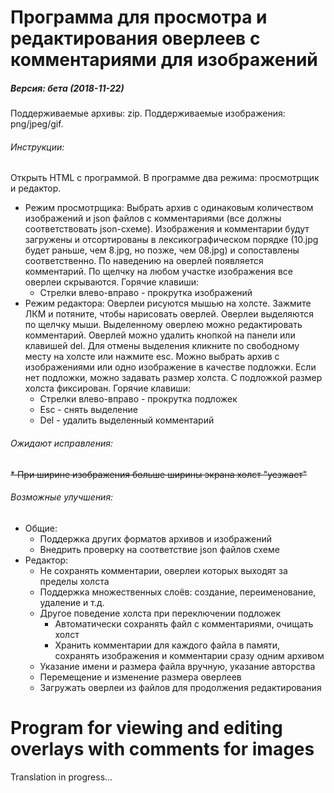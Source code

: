 # Программа для просмотра и редактирования оверлеев с комментариями для изображений
##### Версия: бета (2018-11-22)
Поддерживаемые архивы: zip.
Поддерживаемые изображения:  png/jpeg/gif.
###### Инструкции: 
Открыть HTML с программой. В программе два режима: просмотрщик и редактор.
* Режим просмотрщика: 
Выбрать архив с одинаковым количеством изображений и json файлов с комментариями (все должны соответствовать json-схеме). Изображения и комментарии будут загружены и отсортированы в лексикографическом порядке (10.jpg будет раньше, чем 8.jpg, но позже, чем 08.jpg) и сопоставлены соответственно.
По наведению на оверлей появляется комментарий. По щелчку на любом участке изображения все оверлеи скрываются.
Горячие клавиши:
  * Стрелки влево-вправо - прокрутка изображений
* Режим редактора:
Оверлеи рисуются мышью на холсте. Зажмите ЛКМ и потяните, чтобы нарисовать оверлей.
Оверлеи выделяются по щелчку мыши. Выделенному оверлею можно редактировать комментарий. Оверлей можно удалить кнопкой на панели или клавишей del. Для отмены выделения кликните по свободному месту на холсте или нажмите esc.
Можно выбрать архив с изображениями или одно изображение в качестве подложки. Если нет подложки, можно задавать размер холста. С подложкой размер холста фиксирован.
Горячие клавиши:
  * Стрелки влево-вправо - прокрутка подложек
  * Esc - снять выделение
  * Del - удалить выделенный комментарий 
  

###### Ожидают исправления: 
~~* При ширине изображения больше ширины экрана холст "уезжает"~~

###### Возможные улучшения:
* Общие:
  * Поддержка других форматов архивов и изображений
  * Внедрить проверку на соответствие json файлов схеме
* Редактор: 
  * Не сохранять комментарии, оверлеи которых выходят за пределы холста
  * Поддержка множественных слоёв: создание, переименование, удаление и т.д.
  * Другое поведение холста при переключении подложек
    * Автоматически сохранять файл с комментариями, очищать холст
	* Хранить комментарии для каждого файла в памяти, сохранять изображения и комментарии сразу одним архивом
  * Указание имени и размера файла вручную, указание авторства
  * Перемещение и изменение размера оверлеев
  * Загружать оверлеи из файлов для продолжения редактирования


# Program for viewing and editing overlays with comments for images

Translation in progress...